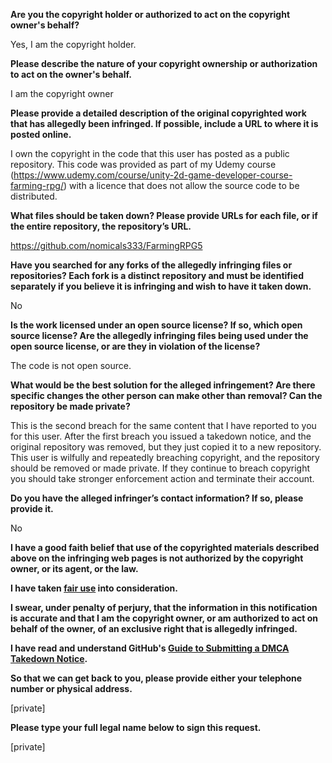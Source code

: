 **Are you the copyright holder or authorized to act on the copyright owner's behalf?**

Yes, I am the copyright holder.

**Please describe the nature of your copyright ownership or authorization to act on the owner's behalf.**

I am the copyright owner

**Please provide a detailed description of the original copyrighted work that has allegedly been infringed. If possible, include a URL to where it is posted online.**

I own the copyright in the code that this user has posted as a public repository. This code was provided as part of my Udemy course (https://www.udemy.com/course/unity-2d-game-developer-course-farming-rpg/) with a licence that does not allow the source code to be distributed.

**What files should be taken down? Please provide URLs for each file, or if the entire repository, the repository’s URL.**

https://github.com/nomicals333/FarmingRPG5

**Have you searched for any forks of the allegedly infringing files or repositories? Each fork is a distinct repository and must be identified separately if you believe it is infringing and wish to have it taken down.**

No

**Is the work licensed under an open source license? If so, which open source license? Are the allegedly infringing files being used under the open source license, or are they in violation of the license?**

The code is not open source.

**What would be the best solution for the alleged infringement? Are there specific changes the other person can make other than removal? Can the repository be made private?**

This is the second breach for the same content that I have reported to you for this user. After the first breach you issued a takedown notice, and the original repository was removed, but they just copied it to a new repository. This user is wilfully and repeatedly breaching copyright, and the repository should be removed or made private. If they continue to breach copyright you should take stronger enforcement action and terminate their account.

**Do you have the alleged infringer’s contact information? If so, please provide it.**

No

**I have a good faith belief that use of the copyrighted materials described above on the infringing web pages is not authorized by the copyright owner, or its agent, or the law.**

**I have taken <a href="https://www.lumendatabase.org/topics/22">fair use</a> into consideration.**

**I swear, under penalty of perjury, that the information in this notification is accurate and that I am the copyright owner, or am authorized to act on behalf of the owner, of an exclusive right that is allegedly infringed.**

**I have read and understand GitHub's <a href="https://docs.github.com/articles/guide-to-submitting-a-dmca-takedown-notice/">Guide to Submitting a DMCA Takedown Notice</a>.**

**So that we can get back to you, please provide either your telephone number or physical address.**

[private]  

**Please type your full legal name below to sign this request.**

[private]  
